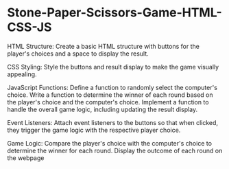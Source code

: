 # Stone-Paper-Scissors-Game-HTML-CSS-JS

HTML Structure:
Create a basic HTML structure with buttons for the player's choices and a space to display the result.

CSS Styling:
Style the buttons and result display to make the game visually appealing.

JavaScript Functions:
Define a function to randomly select the computer's choice.
Write a function to determine the winner of each round based on the player's choice and the computer's choice.
Implement a function to handle the overall game logic, including updating the result display.

Event Listeners:
Attach event listeners to the buttons so that when clicked, they trigger the game logic with the respective player choice.

Game Logic:
Compare the player's choice with the computer's choice to determine the winner for each round.
Display the outcome of each round on the webpage
